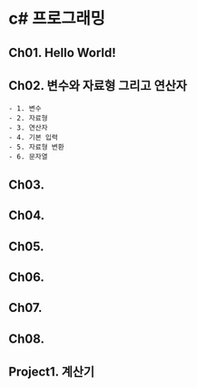 # c\# 프로그래밍

## Ch01. Hello World!
## Ch02. 변수와 자료형 그리고 연산자
	- 1. 변수
	- 2. 자료형
	- 3. 연산자
	- 4. 기본 입력
	- 5. 자료형 변환
	- 6. 문자열
	
## Ch03. 
## Ch04. 
## Ch05. 
## Ch06. 
## Ch07. 
## Ch08. 


## Project1. 계산기

